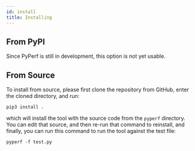 ```yaml
---
id: install
title: Installing
---
```


## From PyPI

Since PyPerf is still in development, this option is not yet usable.

## From Source

To install from source, please first clone the repository from GitHub, enter the cloned directory, and run:

```
pip3 install .
```

which will install the tool with the source code from the `pyperf` directory.
You can edit that source, and then re-run that command to reinstall, and finally,
you can run this command to run the tool against the test file:

```
pyperf -f test.py
```
